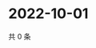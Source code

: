 # 2022-10-01

共 0 条

<!-- BEGIN WEIBO -->
<!-- 最后更新时间 Sat Oct 01 2022 23:19:02 GMT+0800 (China Standard Time) -->

<!-- END WEIBO -->
